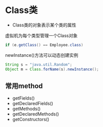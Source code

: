 # Class类

- Class类的对象表示某个类的属性

虚拟机为每个类型管理一个Class对象

```java
if (e.getClass() == Employee.class) 
```

newInstance()方法可以动态创建实例

```java
String s = "java.util.Random";
Object m = Class.forName(s).newInstance();
```

## 常用method

- getFields()
- getDeclaredFields()
- getMethods()
- getDeclaredMethods()
- getConstructors()

